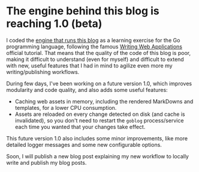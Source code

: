 # The engine behind this blog is reaching 1.0 (beta)

I coded the [engine that runs this blog](https://github.com/mariomac/goblog) as
a learning exercise for the Go programming language, following the famous
[Writing Web Applications](https://go.dev/doc/articles/wiki/) official tutorial.
That means that the quality of the code of this blog is poor, making it
difficult to understand (even for myself) and difficult to extend with new,
useful features that I had in mind to agilize even more my writing/publishing
workflows.

During few days, I've been working on a future version 1.0, which improves
modularity and code quality, and also adds some useful features:

* Caching web assets in memory, including the rendered MarkDowns and templates,
  for a lower CPU consumption.
* Assets are reloaded on every change detected on disk (and cache is
  invalidated), so you don't need to restart the `goblog` process/service each
  time you wanted that your changes take effect.

This future version 1.0 also includes some minor improvements, like more
detailed logger messages and some new configurable options.

Soon, I will publish a new blog post explaining my new workflow to locally
write and publish my blog posts.